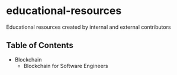 # educational-resources
Educational resources created by internal and external contributors


## Table of Contents
- Blockchain
  - Blockchain for Software Engineers
